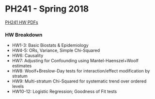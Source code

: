 # PH241 - Spring 2018
[PH241 HW PDFs](https://drive.google.com/open?id=1obSI1PDgwq3f_3UA0ZZbLcSUhqnCUqkG)

### HW Breakdown

- HW1-3: Basic Biostats & Epidemiology
- HW4-5: ORs, Variance, Simple Chi-Squared
- HW6: Causality
- HW7: Adjusting for Confounding using Mantel-Haenszel+Woolf estimates
- HW8: Woolf+Breslow-Day tests for interaction/effect modification by stratum
- HW9: Multi-stratum Chi-Squared for systematic trend over ordered levels
- HW10-12: Logistic Regression; Goodness of Fit tests
